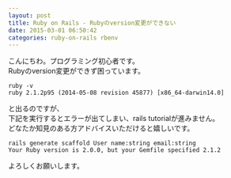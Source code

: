 ```yaml
---
layout: post
title: Ruby on Rails - Rubyのversion変更ができない
date: 2015-03-01 06:50:42
categories: ruby-on-rails rbenv
---
```

<!-- {% raw %} -->
<p>こんにちわ。プログラミング初心者です。<br>
Rubyのversion変更ができず困っています。</p>

<pre><code>ruby -v
ruby 2.1.2p95 (2014-05-08 revision 45877) [x86_64-darwin14.0]
</code></pre>

<p>と出るのですが、<br>
下記を実行するとエラーが出てしまい、rails tutorialが進みません。<br>
どなたか知見のある方アドバイスいただけると嬉しいです。</p>

<pre><code>rails generate scaffold User name:string email:string
Your Ruby version is 2.0.0, but your Gemfile specified 2.1.2
</code></pre>

<p>よろしくお願いします。</p>
<!-- {% endraw %} -->
